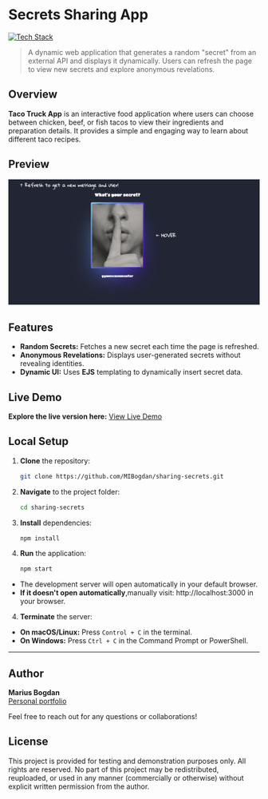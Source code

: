 # Secrets Sharing App

[![Tech Stack](https://img.shields.io/badge/EJS%20%7C%20CSS%20%7C%20JavaScript%20%7C%20Node.js-black?style=flat-square)](#)
> A dynamic web application that generates a random "secret" from an external API and displays it dynamically. Users can refresh the page to view new secrets and explore anonymous revelations.

## Overview

**Taco Truck App** is an interactive food application where users can choose between chicken, beef, or fish tacos to view their ingredients and preparation details. It provides a simple and engaging way to learn about different taco recipes.

## Preview

<p align="center">
  <img src="preview.png" alt="Project Preview" width="600">
</p>

## Features

- **Random Secrets:** Fetches a new secret each time the page is refreshed.
- **Anonymous Revelations:** Displays user-generated secrets without revealing identities.
- **Dynamic UI:** Uses **EJS** templating to dynamically insert secret data.

## Live Demo

**Explore the live version here:** [View Live Demo](https://marius-bogdan.com/projects/sharing-secrets/)

## Local Setup

1. **Clone** the repository:
   ```bash
   git clone https://github.com/MIBogdan/sharing-secrets.git
   ```
2. **Navigate** to the project folder:
   ```bash
   cd sharing-secrets
   ```
3. **Install** dependencies:
   ```bash
   npm install
   ```

4. **Run** the application:
   ```bash
   npm start
   ```
- The development server will open automatically in your default browser.
- **If it doesn't open automatically**,manually visit: http://localhost:3000 in your browser.

4. **Terminate** the server:
- **On macOS/Linux:** Press `Control + C` in the terminal. 
- **On Windows:** Press `Ctrl + C` in the Command Prompt or PowerShell. 
---

## Author

**Marius Bogdan**  
[Personal portfolio](https://marius-bogdan.com/)

Feel free to reach out for any questions or collaborations!

## License

This project is provided for testing and demonstration purposes only. All rights are reserved. No part of this project may be redistributed, reuploaded, or used in any manner (commercially or otherwise) without explicit written permission from the author.

